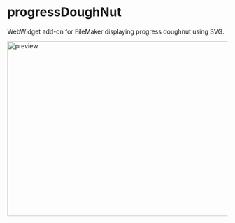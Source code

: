 # progressDoughNut
WebWidget add-on for FileMaker displaying progress doughnut using SVG.

<img width="600" height="400" alt="preview" src="https://github.com/user-attachments/assets/0d74829d-a207-498d-bdae-266da4b0b30c" />
